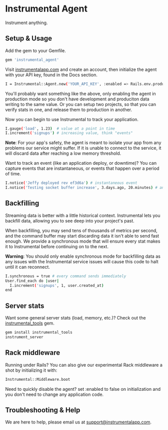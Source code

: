 # Instrumental Agent

Instrument anything.

## Setup & Usage

Add the gem to your Gemfile.

```sh
gem 'instrumental_agent'
```

Visit [instrumentalapp.com](instrumentalapp.com) and create an account,
then  initialize the agent with your API key, found in the Docs section.

```sh
I = Instrumental::Agent.new('YOUR_API_KEY', :enabled => Rails.env.production?)
```

You'll  probably want something like the above, only enabling the agent
in production mode so you don't have development and produciton data
writing to the same value. Or you can setup two projects, so that you
can verify stats in one, and release them to production in another.

Now you can begin to use Instrumental to track your application.

```sh
I.gauge('load', 1.23)  # value at a point in time
I.increment('signups') # increasing value, think "events"
```

**Note**: For your app's safety, the agent is meant to isolate your app
from any problems our service might suffer. If it is unable to connect
to the service, it will discard data after reaching a low memory
threshold.

Want to track an event (like an application deploy, or downtime)? You can capture events that
are instantaneous, or events that happen over a period of time.

```sh
I.notice('Jeffy deployed rev ef3d6a') # instantaneous event
I.notice('Testing socket buffer increase', 3.days.ago, 20.minutes) # an event with a duration
```

## Backfilling

Streaming data is better with a little historical context. Instrumental
lets you  backfill data, allowing you to see deep into your project's
past.

When backfilling, you may send tens of thousands of metrics per
second, and the command buffer may start discarding data it isn't able
to send fast enough. We provide a synchronous mode that will ensure
every stat makes it to Instrumental before continuing on to the next.

**Warning**: You should only enable synchronous mode for backfilling
data as any issues with the Instrumental service issues will cause this
code to halt until it can reconnect.

```sh
I.synchronous = true # every command sends immediately
User.find_each do |user|
  I.increment('signups', 1, user.created_at)
end
```

## Server stats

Want some general server stats (load, memory, etc.)? Check out the
[instrumental_tools](https://github.com/fastestforward/instrumental_tools)
gem.

```sh
gem install instrumental_tools
instrument_server
```

## Rack middleware

Running under Rails? You can also give our experimental Rack middleware 
a shot by initializing it with:

```sh
Instrumental::Middleware.boot
```

Need to quickly disable the agent? set :enabled to false on
initialization and you don't need to change any application code.

## Troubleshooting & Help

We are here to help, please email us at
[support@instrumentalapp.com](mailto:support@instrumentalapp.com).
